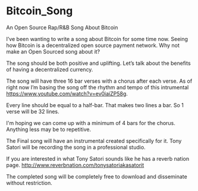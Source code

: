 # Bitcoin_Song
An Open Source Rap/R&amp;B Song About Bitcoin

I’ve been wanting to write a song about Bitcoin for some time now.  Seeing how Bitcoin is a decentralized open source payment network. Why not make an Open Sourced song about it?

The song should be both positive and uplifting. Let’s talk about the benefits of having a decentralized currency. 

The song will have three 16 bar verses with a chorus after each verse. As of right now I’m basing the song off the rhythm and tempo of this intrumental https://www.youtube.com/watch?v=ev0iaiZP58g. 

Every line should be equal to a half-bar. That makes two lines a bar. So 1 verse will be 32 lines.

I'm hoping we can come up with a minimum of 4 bars for the chorus. Anything less may be to repetitive.

The Final song will have an instrumental created specifically for it. Tony Satori will be recording the song in a professional studio. 

If you are interested in what Tony Satori sounds like he has a reverb nation page. http://www.reverbnation.com/tonysatoriakasatorit

The completed song will be completely free to download and disseminate without restriction.


